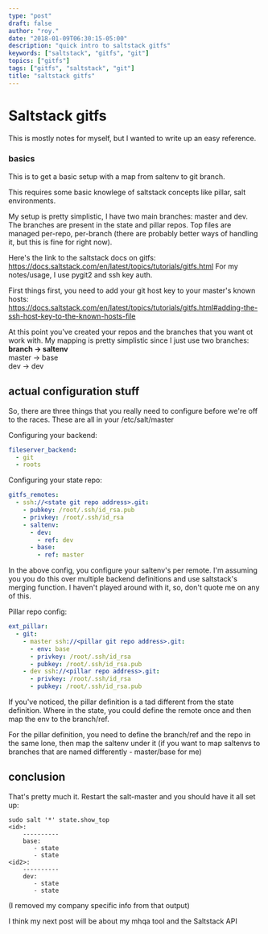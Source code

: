 ```yaml
---
type: "post"
draft: false
author: "roy."
date: "2018-01-09T06:30:15-05:00"
description: "quick intro to saltstack gitfs"
keywords: ["saltstack", "gitfs", "git"]
topics: ["gitfs"]
tags: ["gitfs", "saltstack", "git"]
title: "saltstack gitfs"
---
```


# Saltstack gitfs

This is mostly notes for myself, but I wanted to write up an easy reference.

### basics
This is to get a basic setup with a map from saltenv to git branch.

This requires some basic knowlege of saltstack concepts like pillar, salt environments.

My setup is pretty simplistic, I have two main branches: master and dev. The branches are
present in the state and pillar repos. Top files are managed per-repo, per-branch (there are
probably better ways of handling it, but this is fine for right now).

Here's the link to the saltstack docs on gitfs: https://docs.saltstack.com/en/latest/topics/tutorials/gitfs.html
For my notes/usage, I use pygit2 and ssh key auth.

First things first, you need to add your git host key to your master's known hosts:
https://docs.saltstack.com/en/latest/topics/tutorials/gitfs.html#adding-the-ssh-host-key-to-the-known-hosts-file

At this point you've created your repos and the branches that you want ot work with. My mapping is pretty simplistic since
I just use two branches:</br>
**branch -> saltenv**</br>
master -> base</br>
dev -> dev</br>


## actual configuration stuff

So, there are three things that you really need to configure before we're off to the races.
These are all in your /etc/salt/master

Configuring your backend:
```yaml
fileserver_backend:
  - git
  - roots
```

Configuring your state repo:
```yaml
gitfs_remotes:
  - ssh://<state git repo address>.git:
    - pubkey: /root/.ssh/id_rsa.pub
    - privkey: /root/.ssh/id_rsa
    - saltenv:
      - dev:
        - ref: dev
      - base:
        - ref: master
```

In the above config, you configure your saltenv's per remote. I'm assuming you you do this over multiple
backend definitions and use saltstack's merging function. I haven't played around with it, so, don't
quote me on any of this.

Pillar repo config:

```yaml
ext_pillar:
  - git:
    - master ssh://<pillar git repo address>.git:
      - env: base
      - privkey: /root/.ssh/id_rsa
      - pubkey: /root/.ssh/id_rsa.pub
    - dev ssh://<pillar repo address>.git:
      - privkey: /root/.ssh/id_rsa
      - pubkey: /root/.ssh/id_rsa.pub
```

If you've noticed, the pillar definition is a tad different from the state definition. Where in the state, you could define the remote once and then map the
env to the branch/ref.

For the pillar definition, you need to define the branch/ref and the repo in the same lone, then map the saltenv under it (if you want to map
saltenvs to branches that are named differently - master/base for me)


## conclusion

That's pretty much it. Restart the salt-master and you should have it all set up:

```
sudo salt '*' state.show_top
<id>:
    ----------
    base:
       - state
       - state
<id2>:
    ----------
    dev:
       - state
       - state
```
(I removed my company specific info from that output)


I think my next post will be about my mhqa tool and the Saltstack API
